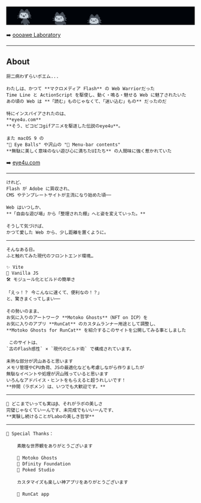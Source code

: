
![electrocat](/docs/assets/soPretty.png)
  
➡️ [oooawe Laboratory](https://oooawe.github.io/)  


---  
  
  
## About 
    
    厨二病わずらいポエム...

    わたしは、かつて **マクロメディア Flash** の Web Warriorだった  
    Time Line と ActionScript を駆使し、動く・鳴る・魅せる Web に魅了されたいた  
    あの頃の Web は **「読む」ものじゃなくて、「迷い込む」もの** だったのだ
    
    特にインスパイアされたのは、  
    **eye4u.com**  
    **そう、ピコピコgifアニメを駆逐した伝説のeye4u**。  
    
    また macOS 9 の  
    "👀 Eye Balls" や沢山の "🍎 Menu-bar contents"
    **無駄に美しく意味のない遊び心に満ちたUIたち** の人間味に強く惹かれていた

➡️ [eye4u.com](https://web.archive.org/web/20040815055936/http://www.eye4u.com/home/)  
  
  
---  
  
  
    けれど、  
    Flash が Adobe に買収され、  
    CMS やテンプレートサイトが主流になり始めた頃──  

    Web はいつしか、  
    **「自由な遊び場」から「整理された棚」へと姿を変えていった。**

    そうして気づけば、  
    かつて愛した Web から、少し距離を置くように。

  
---

  
    そんなある日。  
    ふと触れてみた現代のフロントエンド環境…
    
```
✨ Vite
🧩 Vanilla JS
🛠️ モジュール化とビルドの簡単さ
```
	
    「えっ！？ 今こんなに速くて、便利なの！？」    
    と、驚きまくってしまい──

    その勢いのまま、  
    お気に入りのアートワーク **Motoko Ghosts**（NFT on ICP）を
    お気に入りのアプリ **RunCat** のカスタムランナー用途として調整し、
    **Motoko Ghosts for RunCat** を紹介するこのサイトを公開してみる事としました

     このサイトは、  
    `古のFlash感性` × `現代のビルド術` で構成されています。
    
    未熟な部分が沢山あると思います  
    メモリ管理やCPU負荷、JSの最適化なども考慮しながら作りましたが  
    無駄なイベントや処理が沢山残っていると思います  
    いろんなアドバイス・ヒントをもらえると超うれしいです！  
    **仲間（ラボメン）は、いつでも大歓迎です。**  

  
---

    🧬 どこまでいっても実はβ、それがラボの美しさ  
    完璧じゃなくていーんです、未完成でもいいーんです、  
    **実験し続けることがLaboの美しき哲学**
  

---  
	💚 Special Thanks： 	
 
		素敵な世界観をありがとうございます		
 
		💚 Motoko Ghosts  
		💚 Dfinity Foundation
		💚 Poked Studio		
 
		カスタマイズも楽しい神アプリをありがとうございます		
 
		💚 RunCat app

   
